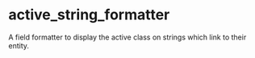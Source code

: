 # active_string_formatter
A field formatter to display the active class on strings which link to their entity.
